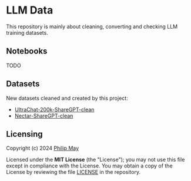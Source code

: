 # LLM Data

This repository is mainly about cleaning, converting and checking LLM training datasets.

## Notebooks

TODO

## Datasets

New datasets cleaned and created by this project:

- [UltraChat-200k-ShareGPT-clean](https://huggingface.co/datasets/PhilipMay/UltraChat-200k-ShareGPT-clean)
- [Nectar-ShareGPT-clean](https://huggingface.co/datasets/PhilipMay/Nectar-ShareGPT-clean)

## Licensing

Copyright (c) 2024 [Philip May](https://philipmay.org/)

Licensed under the **MIT License** (the "License"); you may not use this file except in compliance with the License.
You may obtain a copy of the License by reviewing the file
[LICENSE](https://github.com/PhilipMay/llm-data/blob/main/LICENSE) in the repository.
